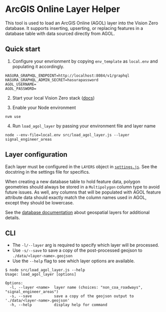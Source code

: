 # ArcGIS Online Layer Helper

This tool is used to load an ArcGIS Online (AGOL) layer into the Vision Zero database. It supports inserting, upserting, or replacing features in a database table with data sourced directly from AGOL.

## Quick start

1. Configure your envrionment by copying `env_template` as `local.env` and populating it accordingly.

```
HASURA_GRAPHQL_ENDPOINT=http://localhost:8084/v1/graphql
HASURA_GRAPHQL_ADMIN_SECRET=hasurapassword
AGOL_USERNAME=
AGOL_PASSWORD=
```

2. Start your local Vision Zero stack ([docs](https://github.com/cityofaustin/vision-zero?tab=readme-ov-file#quick-start))

3. Enable your Node environment

```shell
nvm use
```

4. Run `load_agol_layer` by passing your environment file and layer name

```shell
node --env-file=local.env src/load_agol_layer.js --layer signal_engineer_areas
```

## Layer configuration

Each layer must be configured in the `LAYERS` object in [`settings.js`](/toolbox/load_agol_layer/src/settings.js). See the docstring in the settings file for specifics.

When creating a new database table to hold feature data, polygon geometries should always be stored in a `Multipolygon` column type to avoid future issues. As well, any columns that will be populated with AGOL feature attribute data should exactly match the column names used in AGOL, except they should be lowercase.

See the [database documentation](/database#geospatial-layers) about geospatial layers for additional details.

## CLI

- The `-l/--layer` arg is required to specify which layer will be processed.
- Use `-s/--save` to save a copy of the post-processed geojson to `./data/<layer-name>.geojson`
- Use the `--help` flag to see which layer options are available.

```shell
$ node src/load_agol_layer.js --help
Usage: load_agol_layer [options]

Options:
  -l, --layer <name>  layer name (choices: "non_coa_roadways", "signal_engineer_areas")
  -s, --save          save a copy of the geojson output to './data/<layer-name>.geojson'
  -h, --help          display help for command
```
